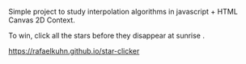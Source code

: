 Simple project to study interpolation algorithms in javascript + HTML Canvas 2D Context.

To win, click all the stars before they disappear at sunrise .

<https://rafaelkuhn.github.io/star-clicker>
